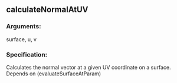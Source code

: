 ## calculateNormalAtUV
### Arguments: 
surface, u, v
### Specification: 
Calculates the normal vector at a given UV coordinate on a surface. Depends on (evaluateSurfaceAtParam)
